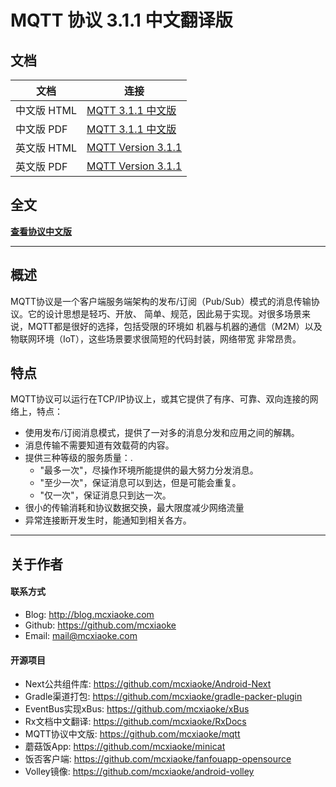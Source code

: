 # MQTT 协议 3.1.1 中文翻译版

## 文档

文档|连接
----|----
中文版 HTML | [MQTT 3.1.1 中文版](http://mcxiaoke.github.io/mqtt/protocol/MQTT-3.1.1-CN.html)
中文版 PDF | [MQTT 3.1.1 中文版](http://mcxiaoke.github.io/mqtt/protocol/MQTT-3.1.1-CN.pdf)
英文版 HTML | [MQTT Version 3.1.1](http://docs.oasis-open.org/mqtt/mqtt/v3.1.1/mqtt-v3.1.1.html)
英文版 PDF | [MQTT Version 3.1.1](http://docs.oasis-open.org/mqtt/mqtt/v3.1.1/mqtt-v3.1.1.pdf)

## 全文

[**查看协议中文版**](http://mcxiaoke.github.io/mqtt/protocol/MQTT-3.1.1-CN.html)

------

## 概述

MQTT协议是一个客户端服务端架构的发布/订阅（Pub/Sub）模式的消息传输协议。它的设计思想是轻巧、开放、
简单、规范，因此易于实现。对很多场景来说，MQTT都是很好的选择，包括受限的环境如
机器与机器的通信（M2M）以及物联网环境（IoT），这些场景要求很简短的代码封装，网络带宽
非常昂贵。

## 特点

MQTT协议可以运行在TCP/IP协议上，或其它提供了有序、可靠、双向连接的网络上，特点：

* 使用发布/订阅消息模式，提供了一对多的消息分发和应用之间的解耦。
* 消息传输不需要知道有效载荷的内容。
* 提供三种等级的服务质量：.
	- "最多一次"，尽操作环境所能提供的最大努力分发消息。
	- "至少一次"，保证消息可以到达，但是可能会重复。
	- "仅一次"，保证消息只到达一次。
* 很小的传输消耗和协议数据交换，最大限度减少网络流量
* 异常连接断开发生时，能通知到相关各方。

------
## 关于作者

#### 联系方式
* Blog: <http://blog.mcxiaoke.com>
* Github: <https://github.com/mcxiaoke>
* Email: [mail@mcxiaoke.com](mailto:mail@mcxiaoke.com)

#### 开源项目

* Next公共组件库: <https://github.com/mcxiaoke/Android-Next>
* Gradle渠道打包: <https://github.com/mcxiaoke/gradle-packer-plugin>
* EventBus实现xBus: <https://github.com/mcxiaoke/xBus>
* Rx文档中文翻译: <https://github.com/mcxiaoke/RxDocs>
* MQTT协议中文版: <https://github.com/mcxiaoke/mqtt>
* 蘑菇饭App: <https://github.com/mcxiaoke/minicat>
* 饭否客户端: <https://github.com/mcxiaoke/fanfouapp-opensource>
* Volley镜像: <https://github.com/mcxiaoke/android-volley>
